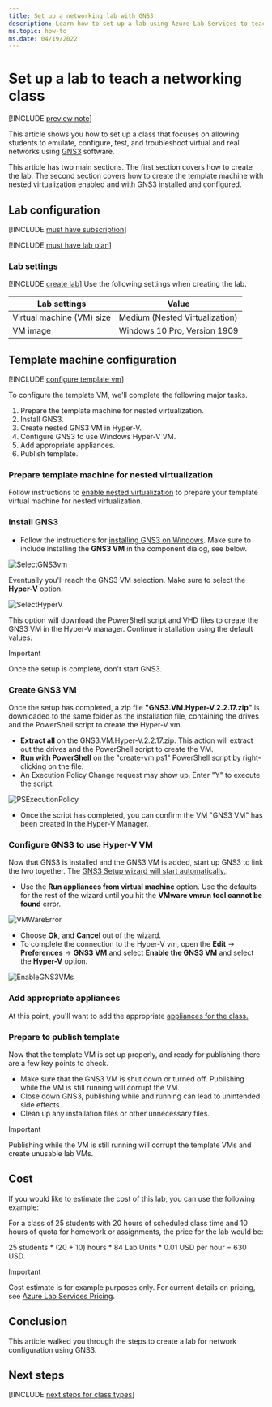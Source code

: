 ```yaml
---
title: Set up a networking lab with GNS3
description: Learn how to set up a lab using Azure Lab Services to teach networking with GNS3. 
ms.topic: how-to
ms.date: 04/19/2022
---
```


# Set up a lab to teach a networking class

[!INCLUDE [preview note](./includes/lab-services-new-update-focused-article.md)]

This article shows you how to set up a class that focuses on allowing students to emulate, configure, test, and troubleshoot virtual and real networks using [GNS3](https://www.gns3.com/) software.

This article has two main sections. The first section covers how to create the lab. The second section covers how to create the template machine with nested virtualization enabled and with GNS3 installed and configured.

## Lab configuration

[!INCLUDE [must have subscription](./includes/lab-services-class-type-subscription.md)]

[!INCLUDE [must have lab plan](./includes/lab-services-class-type-lab-plan.md)]

### Lab settings

[!INCLUDE [create lab](./includes/lab-services-class-type-lab.md)]  Use the following settings when creating the lab.

| Lab settings | Value |
| ------------ | ------------------ |
| Virtual machine (VM) size | Medium (Nested Virtualization) |
| VM image | Windows 10 Pro, Version 1909 |

## Template machine configuration

[!INCLUDE [configure template vm](./includes/lab-services-class-type-template-vm.md)]

To configure the template VM, we'll complete the following major tasks.

1. Prepare the template machine for nested virtualization.
2. Install GNS3.
3. Create nested GNS3 VM in Hyper-V.
4. Configure GNS3 to use Windows Hyper-V VM.
5. Add appropriate appliances.
6. Publish template.

### Prepare template machine for nested virtualization

Follow instructions to [enable nested virtualization](how-to-enable-nested-virtualization-template-vm.md) to prepare your template virtual machine for nested virtualization.

### Install GNS3

- Follow the instructions for [installing GNS3 on Windows](https://docs.gns3.com/docs/getting-started/installation/windows).  Make sure to include installing the **GNS3 VM** in the component dialog, see below.

![SelectGNS3vm](./media/class-type-networking-gns3/gns3-select-vm.png)

Eventually you'll reach the GNS3 VM selection. Make sure to select the **Hyper-V** option.

![SelectHyperV](./media/class-type-networking-gns3/gns3-vm-hyper-v.png)

  This option will download the PowerShell script and VHD files to create the GNS3 VM in the Hyper-V manager. Continue installation using the default values.

  > [!IMPORTANT]
  > Once the setup is complete, don't start GNS3.

### Create GNS3 VM

Once the setup has completed, a zip file **"GNS3.VM.Hyper-V.2.2.17.zip"** is downloaded to the same folder as the installation file, containing the drives and the PowerShell script to create the Hyper-V vm.

- **Extract all** on the GNS3.VM.Hyper-V.2.2.17.zip.  This action will extract out the drives and the PowerShell script to create the VM.
- **Run with PowerShell** on the "create-vm.ps1" PowerShell script by right-clicking on the file.
- An Execution Policy Change request may show up. Enter "Y" to execute the script.

![PSExecutionPolicy](./media/class-type-networking-gns3/powershell-execution-policy-change.png)

- Once the script has completed, you can confirm the VM "GNS3 VM" has been created in the Hyper-V Manager.

### Configure GNS3 to use Hyper-V VM

Now that GNS3 is installed and the GNS3 VM is added, start up GNS3 to link the two together.  The [GNS3 Setup wizard will start automatically.](https://docs.gns3.com/docs/getting-started/setup-wizard-gns3-vm#local-gns3-vm-setup-wizard).  

- Use the **Run appliances from virtual machine** option.  Use the defaults for the rest of the wizard until you hit the **VMware vmrun tool cannot be found** error.

![VMWareError](./media/class-type-networking-gns3/gns3-vmware-vmrun-tool-not-found.png)

- Choose **Ok**, and **Cancel** out of the wizard.
- To complete the connection to the Hyper-V vm, open the **Edit** -> **Preferences** -> **GNS3 VM** and select **Enable the GNS3 VM** and select the **Hyper-V** option.

![EnableGNS3VMs](./media/class-type-networking-gns3/gns3-preference-vm.png)

### Add appropriate appliances

At this point, you'll want to add the appropriate [appliances for the class.](https://docs.gns3.com/docs/using-gns3/beginners/install-from-marketplace)

### Prepare to publish template

Now that the template VM is set up properly, and ready for publishing there are a few key points to check.

- Make sure that the GNS3 VM is shut down or turned off.  Publishing while the VM is still running will corrupt the VM.
- Close down GNS3, publishing while and running can lead to unintended side effects.
- Clean up any installation files or other unnecessary files.

>[!IMPORTANT]
>Publishing while the VM is still running will corrupt the template VMs and create unusable lab VMs.

## Cost  

If you would like to estimate the cost of this lab, you can use the following example:

For a class of 25 students with 20 hours of scheduled class time and 10 hours of quota for homework or assignments, the price for the lab would be:

25 students \* (20 + 10) hours \* 84 Lab Units \* 0.01 USD per hour = 630 USD.

> [!IMPORTANT]
> Cost estimate is for example purposes only. For current details on pricing, see [Azure Lab Services Pricing](https://azure.microsoft.com/pricing/details/lab-services/).

## Conclusion

This article walked you through the steps to create a lab for network configuration using GNS3.

## Next steps

[!INCLUDE [next steps for class types](./includes/lab-services-class-type-next-steps.md)]

